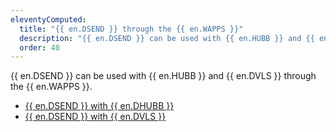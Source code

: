 ```yaml
---
eleventyComputed:
  title: "{{ en.DSEND }} through the {{ en.WAPPS }}"
  description: "{{ en.DSEND }} can be used with {{ en.HUBB }} and {{ en.DVLS }} through the {{ en.WAPPS }}."
  order: 40
---
```

{{ en.DSEND }} can be used with {{ en.HUBB }} and {{ en.DVLS }} through the {{ en.WAPPS }}.
* [{{ en.DSEND }} with {{ en.DHUBB }}](/hub/send/)
* [{{ en.DSEND }} with {{ en.DVLS }}](/server/send/)